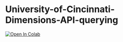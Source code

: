 # University-of-Cincinnati-Dimensions-API-querying

[![Open In Colab](https://colab.research.google.com/assets/colab-badge.svg)](https://colab.research.google.com/github/The-CEAS-Library/Dimensions-API-Querying/)
